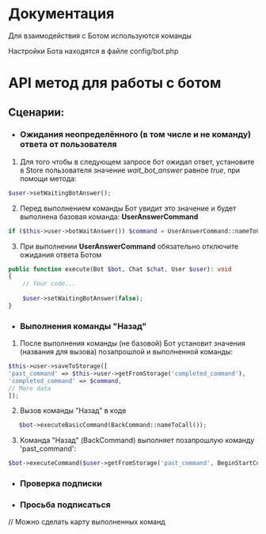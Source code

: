 # Документация

Для взаимодействия с Ботом используются команды

Настройки Бота находятся в файле config/bot.php

# API метод для работы с ботом

## Сценарии: 

- ### Ожидания неопределённого (в том числе и не команду) ответа от пользователя
1. Для того чтобы в следующем запросе бот ожидал ответ, 
установите в Store пользователя значение *wait_bot_answer* равное *true*, при помощи метода:
```php
$user->setWaitingBotAnswer();
```
2. Перед выполнением команды Бот увидит это значение и будет выполнена базовая команда: **UserAnswerCommand**
```php
if ($this->user->botWaitAnswer()) $command = UserAnswerCommand::nameToCall();
```
3. При выполнении **UserAnswerCommand** обязательно отключите ожидания ответа Ботом
```php
public function execute(Bot $bot, Chat $chat, User $user): void
{
    // Your code...
    
    $user->setWaitingBotAnswer(false);
}
```

- ### Выполнения команды "Назад"
1. После выполнения команды (не базовой) Бот установит значения (названия для вызова) позапрошлой и выполненной команды:

```php
$this->user->saveToStorage([
'past_command' => $this->user->getFromStorage('completed_command'),
'completed_command' => $command,
// More data
]);
```

2. Вызов команды "Назад" в коде
```php
   $bot->executeBasicCommand(BackCommand::nameToCall());
```
3. Команда "Назад" (BackCommand) выполняет позапрошлую команду 'past_command':
```php
$bot->executeCommand($user->getFromStorage('past_command', BeginStartCommand::nameToCall()));
```
- ### Проверка подписки

- ### Просьба подписаться



// Можно сделать карту выполненных команд
